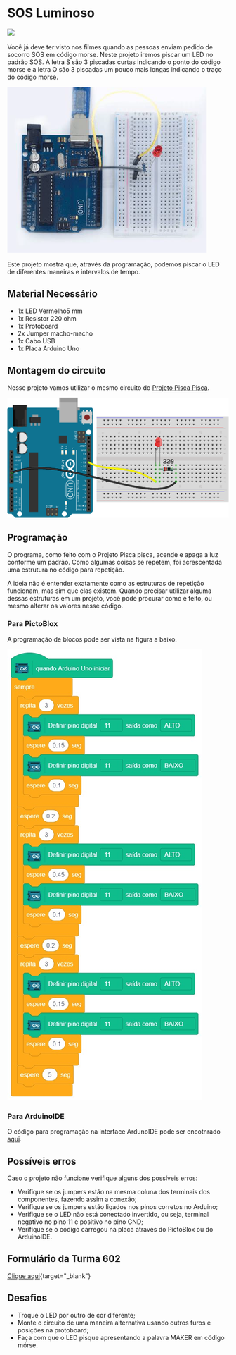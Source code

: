 # SOS Luminoso

<div style="display: inline_block">
  <img src="https://img.shields.io/badge/Arduino-Uno-blue">
</div>

Você já deve ter visto nos filmes quando as pessoas enviam pedido de socorro SOS em código morse. Neste projeto iremos piscar um LED no padrão SOS. A letra S são 3 piscadas curtas indicando o ponto do código morse e a letra O são 3 piscadas um pouco mais longas indicando o traço do código morse.

![LEDblink](img/im1.png)

Este projeto mostra que, através da programação, podemos piscar o LED de diferentes maneiras e intervalos de tempo.

## Material Necessário

- 1x LED Vermelho5 mm
- 1x Resistor 220 ohm
- 1x Protoboard
- 2x Jumper macho-macho
- 1x Cabo USB
- 1x Placa Arduino Uno

## Montagem do circuito

Nesse projeto vamos utilizar o mesmo circuito do [Projeto Pisca Pisca](/Projeto1/README.md).

![montageExample](img/im2.png)

## Programação

O programa, como feito com o Projeto Pisca pisca, acende e apaga a luz conforme um padrão. Como algumas coisas se repetem, foi acrescentada uma estrutura no código para repetição.

A ideia não é entender exatamente como as estruturas de repetição funcionam, mas sim que elas existem. Quando precisar utilizar alguma dessas estruturas em um projeto, você pode procurar como é feito, ou mesmo alterar os valores nesse código.

### Para PictoBlox

A programação de blocos pode ser vista na figura a baixo.

![montageExample](PictoBlox/pb.png)

### Para ArduinoIDE

O código para programação na interface ArdunoIDE pode ser encotnrado [aqui](ArduinoIDE/ArduinoIDE.cpp).

## Possíveis erros

Caso o projeto não funcione verifique alguns dos possíveis erros:

- Verifique se os jumpers estão na mesma coluna dos terminais dos componentes, fazendo assim a conexão;
- Verifique se os jumpers estão ligados nos pinos corretos no Arduino;
- Verifique se o LED não está conectado invertido, ou seja, terminal negativo no pino 11 e positivo no pino GND;
- Verifique se o código carregou na placa através do PictoBlox ou do ArduinoIDE.

## Formulário da Turma 602

[Clique aqui](https://docs.google.com/forms/d/1mtS6ED_8T9CttlAT9PomXdGHlyvFpuzrv59pMLOi0vc){target="_blank"}

## Desafios

- Troque o LED por outro de cor diferente;
- Monte o circuito de uma maneira alternativa usando outros furos e posições na protoboard;
- Faça com que o LED pisque apresentando a palavra MAKER em código mórse.